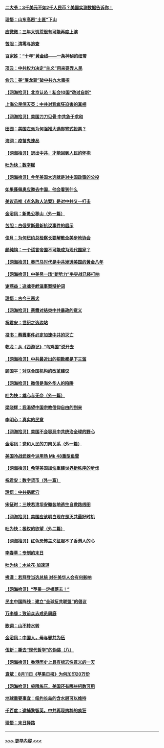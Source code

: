 #### [二大爷：3千美元不如2千人民币？美国实测数据告诉你！](../pages/nsc993/n12358563.md?t=08270451) 
#### [理悟：山东高密“土匪”下山](../pages/nsc993/n12358535.md?t=08270451) 
#### [应微微：三年大饥荒很有可能再度上演](../pages/nsc993/n12358523.md?t=08270451) 
#### [苦胆：清零与追查](../pages/nsc993/n12358501.md?t=08270451) 
#### [百家姓：“十年”黄金线——一条神秘的纽带](../pages/nsc993/n12358319.md?t=08270451) 
#### [项云：中共权力决定“主义”用来耍弄人民](../pages/nsc993/n12358172.md?t=08270451) 
#### [俞元：美“屠龙斩”破中共九大毒招](../pages/nsc993/n12357822.md?t=08270451) 
#### [【网海拾贝】北京认怂！私会10国“改过自新”](../pages/nsc993/n12357784.md?t=08270451) 
#### [上海公民倪天英：中共对我疯狂迫害的真相](../pages/nsc993/n12356341.md?t=08270451) 
#### [【网海拾贝】美国刀刀见骨 中共急于求和](../pages/nsc993/n12355511.md?t=08270451) 
#### [田园：美国左派为何强推大选邮寄式投票？](../pages/nsc993/n12352963.md?t=08270451) 
#### [海网：疫苗鬼速品](../pages/nsc993/n12354438.md?t=08270451) 
#### [【网海拾贝】退出中共，才能回到人民的怀抱](../pages/nsc993/n12352634.md?t=08270451) 
#### [吐为快：数字赋](../pages/nsc993/n12352317.md?t=08270451) 
#### [【网海拾贝】今年美国大选就是对中国政策的公投](../pages/nsc993/n12350973.md?t=08270451) 
#### [如果蓬佩奥应邀去中国，他会看到什么](../pages/nsc993/n12350945.md?t=08270451) 
#### [美议员推《点名敌人法案》是对中共又一打击](../pages/nsc993/n12350765.md?t=08270451) 
#### [金浴凤：新愚公移山（外一篇）](../pages/nsc993/n12350253.md?t=08270451) 
#### [苦胆：白俄罗斯最新抗议事件的启示](../pages/nsc993/n12349989.md?t=08270451) 
#### [佳月：为何纽约总检察长要解散全美步枪协会](../pages/nsc993/n12349939.md?t=08270451) 
#### [颜纯钩：一个谎言帝国不可能成为现代国家？](../pages/nsc993/n12349898.md?t=08270451) 
#### [【网海拾贝】奥巴马时代是中共渗透美国的黄金八年](../pages/nsc993/n12349284.md?t=08270451) 
#### [【网海拾贝】中美另一场“新势力”争夺战已经打响](../pages/nsc993/n12346998.md?t=08270451) 
#### [谢燕益：追魂寻衅滋事案辩护词](../pages/nsc993/n12346892.md?t=08270451) 
#### [理悟：古今三恶犬](../pages/nsc993/n12345190.md?t=08270451) 
#### [【网海拾贝】蔡霞对结束中共暴政的意义](../pages/nsc993/n12344263.md?t=08270451) 
#### [祝君安：世纪之选边站](../pages/nsc993/n12342382.md?t=08270451) 
#### [投书：蔡霞事件必定加速中共的灭亡](../pages/nsc993/n12341881.md?t=08270451) 
#### [乾龙：从《西游记》“乌鸡国”说开去](../pages/nsc993/n12341690.md?t=08270451) 
#### [【网海拾贝】中共最近出的招数都是下三滥](../pages/nsc993/n12341593.md?t=08270451) 
#### [顾国平：对联合国机构的改革建议](../pages/nsc993/n12339928.md?t=08270451) 
#### [【网海拾贝】微信是海外华人的陷阱](../pages/nsc993/n12338868.md?t=08270451) 
#### [吐为快：雄心与无奈（外一篇）](../pages/nsc993/n12338132.md?t=08270451) 
#### [梁晓辉：我渴望中国宗教信仰自由的到来](../pages/nsc993/n12336657.md?t=08270451) 
#### [李明心：真实的民意](../pages/nsc993/n12336089.md?t=08270451) 
#### [【网海拾贝】美国不会容忍中共统治全球的野心](../pages/nsc993/n12336063.md?t=08270451) 
#### [金浴凤：党和人民的刀肉关系（外一篇）](../pages/nsc993/n12335834.md?t=08270451) 
#### [美国冷战武器今派用场 Mk 48重型鱼雷](../pages/nsc993/n12335354.md?t=08270451) 
#### [【网海拾贝】希望美国加快重建世界新秩序的步伐](../pages/nsc993/n12334224.md?t=08270451) 
#### [祝君安：数字货币（外一篇）](../pages/nsc993/n12334186.md?t=08270451) 
#### [理悟：中共祸武穴](../pages/nsc993/n12333962.md?t=08270451) 
#### [宋征时：三峡若溃坝安徽各地逃生自救路线图](../pages/nsc993/n12332450.md?t=08270451) 
#### [【网海拾贝】美国应该明白现在是灭共最好时机](../pages/nsc993/n12332313.md?t=08270451) 
#### [吐为快：极权的欲望（外二篇）](../pages/nsc993/n12332089.md?t=08270451) 
#### [【网海拾贝】红色恐怖主义征服不了香港人的心](../pages/nsc993/n12329296.md?t=08270451) 
#### [李春草：专制的末日](../pages/nsc993/n12329079.md?t=08270451) 
#### [吐为快：木兰花‧加速道](../pages/nsc993/n12327366.md?t=08270451) 
#### [拂潇：若拜登当选总统 对在美华人会有何影响](../pages/nsc993/n12295996.md?t=08270451) 
#### [【网海拾贝】“苹果一定撑落去！”](../pages/nsc993/n12326784.md?t=08270451) 
#### [民主中国阵线：建立“全球反共联盟”的倡议](../pages/nsc993/n12324177.md?t=08270451) 
#### [万李缘：致前众志成员周庭](../pages/nsc993/n12324635.md?t=08270451) 
#### [歌词：山不转水转](../pages/nsc993/n12324599.md?t=08270451) 
#### [金浴凤：中国人，毋与邪共为伍](../pages/nsc993/n12324257.md?t=08270451) 
#### [伍新：撕去“现代哲学”的伪装（八）](../pages/nsc993/n12324188.md?t=08270451) 
#### [【网海拾贝】香港历史上具有标志性意义的一天](../pages/nsc993/n12324021.md?t=08270451) 
#### [袁斌：8月11日《苹果日报》为何加印20万份](../pages/nsc993/n12323955.md?t=08270451) 
#### [【网海拾贝】极限施压，美国还有哪些招数可用](../pages/nsc993/n12322512.md?t=08270451) 
#### [地球重要事宜：纽约长岛的含水层可以维持](../pages/nsc993/n12321844.md?t=08270451) 
#### [千百度：逮捕黎智英，中共再现纳粹的疯狂](../pages/nsc993/n12321777.md?t=08270451) 
#### [理悟：末日择路](../pages/nsc993/n12320812.md?t=08270451) 

----
#### [ >>> 更早内容 <<< ](../indexes/nsc993-earlier.md)
